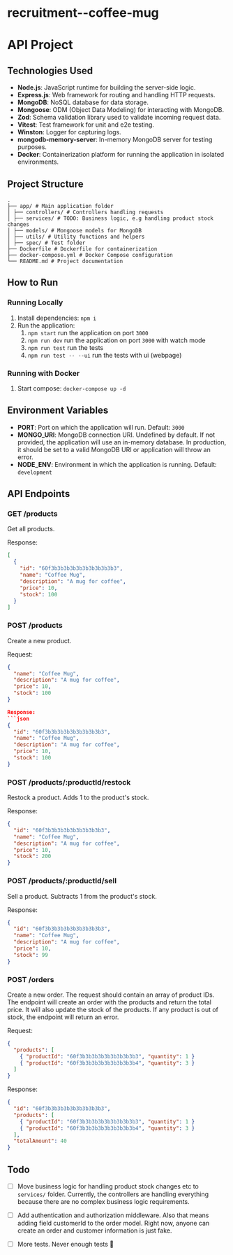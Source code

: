 # recruitment--coffee-mug

# API Project

## Technologies Used
- **Node.js**: JavaScript runtime for building the server-side logic.
- **Express.js**: Web framework for routing and handling HTTP requests.
- **MongoDB**: NoSQL database for data storage.
- **Mongoose**: ODM (Object Data Modeling) for interacting with MongoDB.
- **Zod**: Schema validation library used to validate incoming request data.
- **Vitest**: Test framework for unit and e2e testing.
- **Winston**: Logger for capturing logs.
- **mongodb-memory-server**: In-memory MongoDB server for testing purposes.
- **Docker**: Containerization platform for running the application in isolated environments.

## Project Structure

```
.
├── app/ # Main application folder
│ ├── controllers/ # Controllers handling requests
│ ├── services/ # TODO: Business logic, e.g handling product stock changes
│ ├── models/ # Mongoose models for MongoDB
│ ├── utils/ # Utility functions and helpers
│ ├── spec/ # Test folder
├── Dockerfile # Dockerfile for containerization
├── docker-compose.yml # Docker Compose configuration
└── README.md # Project documentation
```

## How to Run

### Running Locally

1. Install dependencies: `npm i`
2. Run the application:
   1. `npm start` run the application on port `3000`
   2. `npm run dev` run the application on port `3000` with watch mode
   3. `npm run test` run the tests
   4. `npm run test -- --ui` run the tests with ui (webpage)

### Running with Docker

1. Start compose: `docker-compose up -d`

## Environment Variables

- **PORT**: Port on which the application will run. Default: `3000`
- **MONGO_URI**: MongoDB connection URI. Undefined by default. If not provided, the application will use an in-memory database. In production, it should be set to a valid MongoDB URI or application will throw an error.
- **NODE_ENV**: Environment in which the application is running. Default: `development`

## API Endpoints

### GET /products

Get all products.

Response:
```json
[
  {
    "id": "60f3b3b3b3b3b3b3b3b3b3b3",
    "name": "Coffee Mug",
    "description": "A mug for coffee",
    "price": 10,
    "stock": 100
  }
]
```

### POST /products

Create a new product.

Request:
```json
{
  "name": "Coffee Mug",
  "description": "A mug for coffee",
  "price": 10,
  "stock": 100
}

Response:
```json
{
  "id": "60f3b3b3b3b3b3b3b3b3b3",
  "name": "Coffee Mug",
  "description": "A mug for coffee",
  "price": 10,
  "stock": 100
}
```

### POST /products/:productId/restock

Restock a product. Adds 1 to the product's stock.

Response:
```json
{
  "id": "60f3b3b3b3b3b3b3b3b3b3",
  "name": "Coffee Mug",
  "description": "A mug for coffee",
  "price": 10,
  "stock": 200
}
```

### POST /products/:productId/sell

Sell a product. Subtracts 1 from the product's stock.

Response:
```json
{
  "id": "60f3b3b3b3b3b3b3b3b3b3",
  "name": "Coffee Mug",
  "description": "A mug for coffee",
  "price": 10,
  "stock": 99
}
```

### POST /orders

Create a new order. The request should contain an array of product IDs. The endpoint will create an order with the products and return the total price. It will also update the stock of the products. If any product is out of stock, the endpoint will return an error.

Request:
```json
{
  "products": [
    { "productId": "60f3b3b3b3b3b3b3b3b3b3", "quantity": 1 }
    { "productId": "60f3b3b3b3b3b3b3b3b3b4", "quantity": 3 }
  ]
}
```

Response:
```json
{
  "id": "60f3b3b3b3b3b3b3b3b3b3",
  "products": [
    { "productId": "60f3b3b3b3b3b3b3b3b3b3", "quantity": 1 }
    { "productId": "60f3b3b3b3b3b3b3b3b3b4", "quantity": 3 }
  ],
  "totalAmount": 40
}
```

## Todo

- [ ] Move business logic for handling product stock changes etc to `services/` folder. Currently, the controllers are handling everything because there are no complex business logic requirements.
- [ ] Add authentication and authorization middleware. Also that means adding field customerId to the order model. Right now, anyone can create an order and customer information is just fake.
- [ ] More tests. Never enough tests 🤣


